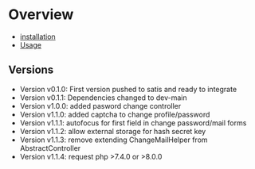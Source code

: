 Overview
========

* [installation](docs/installation.md)
* [Usage](docs/usage.md)

Versions
--------
* Version v0.1.0: First version pushed to satis and ready to integrate
* Version v0.1.1: Dependencies changed to dev-main
* Version v1.0.0: added pasword change controller
* Version v1.1.0: added captcha to change profile/password
* Version v1.1.1: autofocus for first field in change password/mail forms
* Version v1.1.2: allow external storage for hash secret key
* Version v1.1.3: remove extending ChangeMailHelper from AbstractController
* Version v1.1.4: request php >7.4.0 or >8.0.0